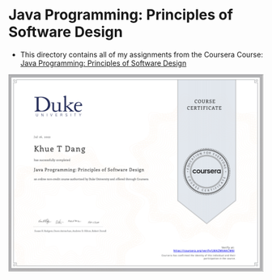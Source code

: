 # Java Programming: Principles of Software Design

- This directory contains all of my assignments from the Coursera Course: [Java Programming: Principles of Software Design](https://www.coursera.org/learn/java-programming-design-principles?specialization=java-programming)

<img src="./certificate.png" width=800>